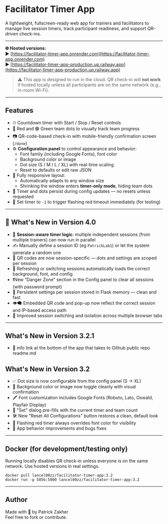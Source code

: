 # Facilitator Timer App

A lightweight, fullscreen-ready web app for trainers and facilitators to manage live session timers, track participant readiness, and support QR-driven check-ins.

---

**🌐 Hosted versions:**  
▶️ [https://facilitator-timer-app.onrender.com](https://facilitator-timer-app.onrender.com)  
▶️ [https://facilitator-timer-app-production.up.railway.app](https://facilitator-timer-app-production.up.railway.app)

> ⚠️ This app is designed to run in the cloud. QR check-in will **not work** if hosted locally unless all participants are on the same network (e.g., in-room Wi-Fi).

---

## Features

- ⏱ Countdown timer with Start / Stop / Reset controls
- 🔴 Red and 🟢 Green team dots to visually track team progress
- 📷 QR-code-based check-in with mobile-friendly confirmation screen (`/done`)
- ⚙️ **Configuration panel** to control appearance and behavior:
  - Font family (including Google Fonts), font color
  - Background color or image
  - Dot size (S / M / L / XL) with real-time scaling
  - Reset to defaults or edit raw JSON
- 📱 Fully responsive layout:
  - Automatically adapts to any window size
  - Shrinking the window enters **timer-only mode**, hiding team dots
- 🔁 Timer and dots persist during config updates — no resets unless requested
- 🧪 Set timer to `-1` to trigger flashing red timeout immediately (for testing)

---

## 🚀 What's New in Version 4.0

- 🧠 **Session-aware timer logic**: multiple independent sessions (from multiple trainers) can now run in parallel
- ✍️ Manually define a session ID (eg `PatrickLab1`) or let the system generate a random one
- 🔗 QR codes are now session-specific — dots and settings are scoped per session
- 🔄 Refreshing or switching sessions automatically loads the correct background, font, and config
- ❗️New “Danger Zone” section in the Config panel to clear all sessions (with password prompt)
- 🔐 Persistent settings per session stored in Flask memory — clean and fast
- 👁‍🗨 Embedded QR code and pop-up now reflect the correct session and IP-based access path
- 🧼 Improved session switching and isolation across multiple browser tabs

---
## What's New in Version 3.2.1

- 📗 info link at the bottom of the app that takes to Github public repo readme.md


## What's New in Version 3.2

- ✅ Dot size is now configurable from the config panel (S → XL)
- 🎨 Background color or image now toggle cleanly with visual confirmation
- 🖍 Font customization includes Google Fonts (Roboto, Lato, Oswald, Playfair Display)
- 🧠 "Set" dialog pre-fills with the current timer and team count
- 🛠 New "Reset All Configurations" button restores a clean, default look
- 🔴 Flashing red timer always overrides font color for visibility
- 📱 App behavior improvements and bugs fixes

---

## Docker (for development/testing only)

Running locally disables QR check-in unless everyone is on the same network. Use hosted versions in real settings.

	docker pull lancel00zz/facilitator-timer-app:3.2
	docker run -p 5056:5000 lancel00zz/facilitator-timer-app:3.2

---

## Author

Made with 💜 by Patrick Zakher  
Feel free to fork or contribute.

